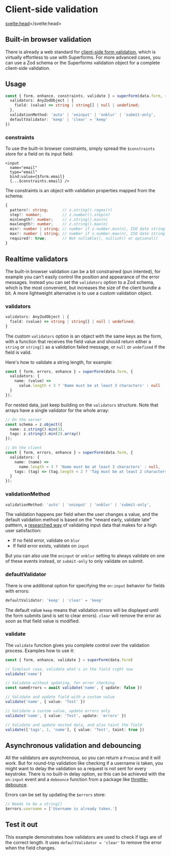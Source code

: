 <script lang="ts">
	import Form from './Form.svelte'
  import Next from '$lib/Next.svelte'
	import SuperDebug from 'sveltekit-superforms/client/SuperDebug.svelte'
  import { concepts } from '$lib/navigation/sections'

	export let data;
</script>

# Client-side validation

<svelte:head><title>Client-side validation</title></svelte:head>

## Built-in browser validation

There is already a web standard for [client-side form validation](https://developer.mozilla.org/en-US/docs/Learn/Forms/Form_validation), which is virtually effortless to use with Superforms. For more advanced cases, you can use a Zod schema or the Superforms validation object for a complete client-side validation.

## Usage

```ts
const { form, enhance, constraints, validate } = superForm(data.form, {
  validators: AnyZodObject | {
    field: (value) => string | string[] | null | undefined;
  },
  validationMethod: 'auto' | 'oninput' | 'onblur' | 'submit-only',
  defaultValidator: 'keep' | 'clear' = 'keep'
})
```

### constraints

To use the built-in browser constraints, simply spread the `$constraints` store for a field on its input field:

```svelte
<input
  name="email"
  type="email"
  bind:value={$form.email}
  {...$constraints.email} />
```

The constraints is an object with validation properties mapped from the schema:

```ts
{
  pattern?: string;      // z.string().regex(r)
  step?: number;         // z.number().step(n)
  minlength?: number;    // z.string().min(n)
  maxlength?: number;    // z.string().max(n)
  min?: number | string; // number if z.number.min(n), ISO date string if z.date().min(d)
  max?: number | string; // number if z.number.max(n), ISO date string if z.date().max(d)
  required?: true;       // Not nullable(), nullish() or optional()
}
```

## Realtime validators

The built-in browser validation can be a bit constrained (pun intented), for example you can't easily control the position and appearance of the error messages. Instead you can set the `validators` option to a Zod schema, which is the most convenient, but increases the size of the client bundle a bit. A more lightweight alternative is to use a custom validation object.

### validators

```ts
validators: AnyZodObject | {
  field: (value) => string | string[] | null | undefined;
}
```

The custom `validators` option is an object with the same keys as the form, with a function that receives the field value and should return either a `string` or `string[]` as a validation failed message, or `null` or `undefined` if the field is valid.

Here's how to validate a string length, for example:

```ts
const { form, errors, enhance } = superForm(data.form, {
  validators: {
    name: (value) =>
      value.length < 3 ? 'Name must be at least 3 characters' : null
  }
});
```

For nested data, just keep building on the `validators` structure. Note that arrays have a single validator for the whole array:

```ts
// On the server
const schema = z.object({
  name: z.string().min(3),
  tags: z.string().min(2).array()
});
```

```ts
// On the client
const { form, errors, enhance } = superForm(data.form, {
  validators: {
    name: (name) =>
      name.length < 3 ? 'Name must be at least 3 characters' : null,
    tags: (tag) => (tag.length < 2 ? 'Tag must be at least 2 characters' : null)
  }
});
```

### validationMethod

```ts
validationMethod: 'auto' | 'oninput' | 'onblur' | 'submit-only',
```

The validation happens per field when the user changes a value, and the default validation method is based on the "reward early, validate late" patttern, a [researched way](https://medium.com/wdstack/inline-validation-in-forms-designing-the-experience-123fb34088ce) of validating input data that makes for a high user satisfaction:

- If no field error, validate on `blur`
- If field error exists, validate on `input`

But you can also use the `oninput` or `onblur` setting to always validate on one of these events instead, or `submit-only` to only validate on submit.

### defaultValidator

There is one additional option for specifying the `on:input` behavior for fields with errors:

```ts
defaultValidator: 'keep' | 'clear' = 'keep'
```

The default value `keep` means that validation errors will be displayed until the form submits (and is set to clear errors). `clear` will remove the error as soon as that field value is modified.

### validate

The `validate` function gives you complete control over the validation process. Examples how to use it:

```ts
const { form, enhance, validate } = superForm(data.form)

// Simplest case, validate what's in the field right now
validate('name')

// Validate without updating, for error checking
const nameErrors = await validate('name', { update: false })

// Validate and update field with a custom value
validate('name', { value: 'Test' })

// Validate a custom value, update errors only
validate('name', { value: 'Test', update: 'errors' })

// Validate and update nested data, and also taint the field
validate(['tags', 1, 'name'], { value: 'Test', taint: true })
```

## Asynchronous validation and debouncing

All the validators are asynchronous, so you can return a `Promise` and it will work. But for round-trip validation like checking if a username is taken, you might want to delay the validation so a request is not sent for every keystroke. There is no built-in delay option, so this can be achieved with the `on:input` event and a `debounce` function from a package like [throttle-debounce](https://www.npmjs.com/package/throttle-debounce). 

Errors can be set by updating the `$errors` store:

```ts
// Needs to be a string[]
$errors.username = ['Username is already taken.']
```

## Test it out

This example demonstrates how validators are used to check if tags are of the correct length. It uses `defaultValidator = 'clear'` to remove the error when the field changes.

<Form {data} />

<Next section={concepts} />
